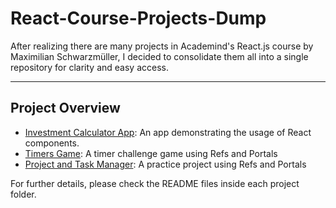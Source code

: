 # React-Course-Projects-Dump

After realizing there are many projects in Academind's React.js course by Maximilian Schwarzmüller, I decided to consolidate them all into a single repository for clarity and easy access.

---

## Project Overview

- [Investment Calculator App](./S5-Investment-Calculator-App/README.md): An app demonstrating the usage of React components.
- [Timers Game](./S8-Timers-Game/README.md): A timer challenge game using Refs and Portals
- [Project and Task Manager](./S9-Project-And-Task-Manager/README.md): A practice project using Refs and Portals

For further details, please check the README files inside each project folder.
